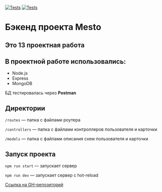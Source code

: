 [![Tests](../../actions/workflows/tests-13-sprint.yml/badge.svg)](../../actions/workflows/tests-13-sprint.yml) [![Tests](../../actions/workflows/tests-14-sprint.yml/badge.svg)](../../actions/workflows/tests-14-sprint.yml)

# Бэкенд проекта Mesto

## Это 13 проектная работа

## В проектной работе использовались:

- Node.js
- Express
- MongoDB

БД тестировалась через **Postman**

## Директории

`/routes` — папка с файлами роутера

`/controllers` — папка с файлами контроллеров пользователя и карточки

`/models` — папка с файлами описания схем пользователя и карточки

## Запуск проекта

`npm run start` — запускает сервер

`npm run dev` — запускает сервер с hot-reload

[Ссылка на GH-репозиторий](https://github.com/EvilCookie322/express-mesto-gha)
